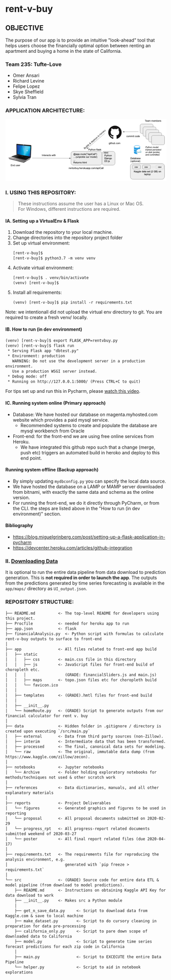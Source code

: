 # rent-v-buy

## OBJECTIVE
The purpose of our app is to provide an intuitive "look-ahead" tool that helps users choose the financially optimal option between renting an apartment and buying a home in the state of California. 

### Team 235: Tufte-Love
* Omer Ansari
* Richard Levine
* Felipe Lopez
* Skye Sheffield
* Sylvia Tran

### APPLICATION ARCHITECTURE: 
![](https://github.com/rage-against-the-machine-learning/rent-v-buy/blob/master/reports/figures/app_arch.png)

### I. USING THIS REPOSITORY:
> These instructions assume the user has a Linux or Mac OS. <br>
> For Windows, different instructions are required.

#### IA. Setting up a VirtualEnv & Flask
1. Download the repository to your local machine.
2. Change directories into the repository project folder
3. Set up virtual environment:
    ```
    [rent-v-buy]$
    [rent-v-buy]$ python3.7 -m venv venv
    ```
4. Activate virtual environment:
    ```
    [rent-v-buy]$ . venv/bin/activate
    (venv) [rent-v-buy]$
    ```
5. Install all requirements:
    ```
    (venv) [rent-v-buy]$ pip install -r requirements.txt
    ```
Note: we intentionall did not upload the virtual env directory to git. You are required to create a fresh venv/ locally.

#### IB. How to run (in dev environment)
```
(venv) [rent-v-buy]$ export FLASK_APP=rentvbuy.py
(venv) [rent-v-buy]$ flask run
 * Serving Flask app "dbtest.py"
 * Environment: production
   WARNING: Do not use the development server in a production environment.
   Use a production WSGI server instead.
 * Debug mode: off
 * Running on http://127.0.0.1:5000/ (Press CTRL+C to quit)
```
For tips set up and run this in Pycharm, please [watch this video](https://www.youtube.com/watch?v=bZUokrYanFM&feature=youtu.be).

#### IC. Running system online (Primary approach)
- Database: We have hosted our database on magenta.myhosted.com website which provides a paid mysql service.
    - Recommended systems to create and populate the database are mysql workbench from Oracle
- Front-end: for the front-end we are using free online services from Heroku.
    - We have integrated this github repo such that a change (merge, push etc) triggers an automated build in heroko and deploy to this end point.

#### Running system offline (Backup approach)
- By simply updating `mydbconfig.py` you can specify the local data source.
- We have hosted the database on a LAMP or MAMP server downloaded from bitnami, with exactly the same data and schema as the online version.
- For running the front-end, we do it directly through PyCharm, or from the CLI. the steps are listed above in the "How to run (in dev environment)" section.

#### Bibliography
- https://blog.miguelgrinberg.com/post/setting-up-a-flask-application-in-pycharm
- https://devcenter.heroku.com/articles/github-integration


### II. [Downloading Data](https://github.com/rage-against-the-machine-learning/rent-v-buy/tree/master/src/README.md)<br>
It is optional to run the entire data pipeline from data download to prediction generation. This is **not required in order to launch the app**. The outputs from the predictions generated by time series forecasting is available in the `app/maps/` directory as `UI_output.json`.

### REPOSITORY STRUCTURE:

```
├── README.md          <- The top-level README for developers using this project.
├── Procfile           <- needed for heroku app to run
├── app.json           <- flask 
├── financialAnalysis.py  <- Python script with formulas to calculate rent-v-buy outputs to surface to front-end
│
├── app                <- All files related to front-end app build
│   ├── static         
│   │   ├── css        <- main.css file in this directory
│   │   ├── js         <- JavaScript files for front-end build of choropleth etc.
│   │   │                 (GRADE: financialSliders.js and main.js)
│   │   ├── maps       <- topo.json files etc for choropleth build  
│   │   └── favicon.ico   
│   │
│   ├── templates      <- (GRADE).hmtl files for front-end build 
│   │
│   ├── __init__.py    
│   └── homeRoute.py   <- (GRADE) Script to generate outputs from our financial calculator for rent v. buy
│
├── data               <- Hidden folder in .gitignore / directory is created upon executing `/src/main.py`
│   ├── external       <- Data from third party sources (non-Zillow).
│   ├── interim        <- Intermediate data that has been transformed.
│   ├── processed      <- The final, canonical data sets for modeling.
│   └── raw            <- The original, immutable data dump (from https://www.kaggle.com/zillow/zecon).
│
├── notebooks          <- Jupyter notebooks
│   └── Archive        <- Folder holding exploratory notebooks for methods/techniques not used & other scratch work
│
├── references         <- Data dictionaries, manuals, and all other explanatory materials
│
├── reports            <- Project Deliverables
│   └── figures        <- Generated graphics and figures to be used in reporting
│   └── proposal       <- All proposal documents submitted on 2020-02-29
│   └── progress_rpt   <- All progress-report related documents submitted weekend of 2020-03-27
│   └── poster         <- All final report related files (due 2020-04-17)
│
├── requirements.txt   <- The requirements file for reproducing the analysis environment, e.g.
│                         generated with `pip freeze > requirements.txt`
│
└── src                <- (GRADE) Source code for entire data ETL & model pipeline (from download to model predictions).
    ├── README.md      <- Instructions on obtaining Kaggle API Key for data download to work
    ├── __init__.py    <- Makes src a Python module
    │
    ├── get_n_save_data.py     <- Script to download data from Kaggle.com & save to local machine
    ├── make_dataset.py        <- Script to do cursory cleaning in preparation for data pre-processing
    ├── california_only.py     <- Script to pare down scope of downloaded data to California
    ├── model.py               <- Script to generate time series forecast predictions for each zip code in California
    │
    ├── main.py                <- Script to EXCECUTE the entire Data Pipeline 
    └── helper.py              <- Script to aid in notebook explorations

```
